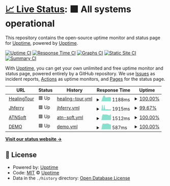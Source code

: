 # [📈 Live Status](https://upptime.github.io/upptime): <!--live status--> **🟩 All systems operational**

This repository contains the open-source uptime monitor and status page for [Upptime](https://upptime.js.org), powered by [Upptime](https://github.com/upptime/upptime).

[![Uptime CI](https://github.com/worick/upptime/workflows/Uptime%20CI/badge.svg)](https://github.com/worick/upptime/actions?query=workflow%3A%22Uptime+CI%22)
[![Response Time CI](https://github.com/worick/upptime/workflows/Response%20Time%20CI/badge.svg)](https://github.com/worick/upptime/actions?query=workflow%3A%22Response+Time+CI%22)
[![Graphs CI](https://github.com/worick/upptime/workflows/Graphs%20CI/badge.svg)](https://github.com/worick/upptime/actions?query=workflow%3A%22Graphs+CI%22)
[![Static Site CI](https://github.com/worick/upptime/workflows/Static%20Site%20CI/badge.svg)](https://github.com/worick/upptime/actions?query=workflow%3A%22Static+Site+CI%22)
[![Summary CI](https://github.com/worick/upptime/workflows/Summary%20CI/badge.svg)](https://github.com/worick/upptime/actions?query=workflow%3A%22Summary+CI%22)

With [Upptime](https://upptime.js.org), you can get your own unlimited and free uptime monitor and status page, powered entirely by a GitHub repository. We use [Issues](https://github.com/upptime/upptime/issues) as incident reports, [Actions](https://github.com/worick/upptime/actions) as uptime monitors, and [Pages](https://upptime.github.io/upptime) for the status page.

<!--start: status pages-->
<!-- This summary is generated by Upptime (https://github.com/upptime/upptime) -->
<!-- Do not edit this manually, your changes will be overwritten -->
<!-- prettier-ignore -->
| URL | Status | History | Response Time | Uptime |
| --- | ------ | ------- | ------------- | ------ |
| <img alt="" src="https://icons.duckduckgo.com/ip3/www.healingtour.com.ico" height="13"> [HealingTour](https://www.healingtour.com) | 🟩 Up | [healing-tour.yml](https://github.com/worick/upptime/commits/HEAD/history/healing-tour.yml) | <details><summary><img alt="Response time graph" src="./graphs/healing-tour/response-time-week.png" height="20"> 1188ms</summary><br><a href="https://worick.github.io/upptime/history/healing-tour"><img alt="Response time 1450" src="https://img.shields.io/endpoint?url=https%3A%2F%2Fraw.githubusercontent.com%2Fworick%2Fupptime%2FHEAD%2Fapi%2Fhealing-tour%2Fresponse-time.json"></a><br><a href="https://worick.github.io/upptime/history/healing-tour"><img alt="24-hour response time 1077" src="https://img.shields.io/endpoint?url=https%3A%2F%2Fraw.githubusercontent.com%2Fworick%2Fupptime%2FHEAD%2Fapi%2Fhealing-tour%2Fresponse-time-day.json"></a><br><a href="https://worick.github.io/upptime/history/healing-tour"><img alt="7-day response time 1188" src="https://img.shields.io/endpoint?url=https%3A%2F%2Fraw.githubusercontent.com%2Fworick%2Fupptime%2FHEAD%2Fapi%2Fhealing-tour%2Fresponse-time-week.json"></a><br><a href="https://worick.github.io/upptime/history/healing-tour"><img alt="30-day response time 1232" src="https://img.shields.io/endpoint?url=https%3A%2F%2Fraw.githubusercontent.com%2Fworick%2Fupptime%2FHEAD%2Fapi%2Fhealing-tour%2Fresponse-time-month.json"></a><br><a href="https://worick.github.io/upptime/history/healing-tour"><img alt="1-year response time 1450" src="https://img.shields.io/endpoint?url=https%3A%2F%2Fraw.githubusercontent.com%2Fworick%2Fupptime%2FHEAD%2Fapi%2Fhealing-tour%2Fresponse-time-year.json"></a></details> | <details><summary><a href="https://worick.github.io/upptime/history/healing-tour">100.00%</a></summary><a href="https://worick.github.io/upptime/history/healing-tour"><img alt="All-time uptime 99.95%" src="https://img.shields.io/endpoint?url=https%3A%2F%2Fraw.githubusercontent.com%2Fworick%2Fupptime%2FHEAD%2Fapi%2Fhealing-tour%2Fuptime.json"></a><br><a href="https://worick.github.io/upptime/history/healing-tour"><img alt="24-hour uptime 100.00%" src="https://img.shields.io/endpoint?url=https%3A%2F%2Fraw.githubusercontent.com%2Fworick%2Fupptime%2FHEAD%2Fapi%2Fhealing-tour%2Fuptime-day.json"></a><br><a href="https://worick.github.io/upptime/history/healing-tour"><img alt="7-day uptime 100.00%" src="https://img.shields.io/endpoint?url=https%3A%2F%2Fraw.githubusercontent.com%2Fworick%2Fupptime%2FHEAD%2Fapi%2Fhealing-tour%2Fuptime-week.json"></a><br><a href="https://worick.github.io/upptime/history/healing-tour"><img alt="30-day uptime 100.00%" src="https://img.shields.io/endpoint?url=https%3A%2F%2Fraw.githubusercontent.com%2Fworick%2Fupptime%2FHEAD%2Fapi%2Fhealing-tour%2Fuptime-month.json"></a><br><a href="https://worick.github.io/upptime/history/healing-tour"><img alt="1-year uptime 99.95%" src="https://img.shields.io/endpoint?url=https%3A%2F%2Fraw.githubusercontent.com%2Fworick%2Fupptime%2FHEAD%2Fapi%2Fhealing-tour%2Fuptime-year.json"></a></details>
| <img alt="" src="https://icons.duckduckgo.com/ip3/www.jhferry.com.ico" height="13"> [Jhferry](https://www.jhferry.com) | 🟩 Up | [jhferry.yml](https://github.com/worick/upptime/commits/HEAD/history/jhferry.yml) | <details><summary><img alt="Response time graph" src="./graphs/jhferry/response-time-week.png" height="20"> 1915ms</summary><br><a href="https://worick.github.io/upptime/history/jhferry"><img alt="Response time 1128" src="https://img.shields.io/endpoint?url=https%3A%2F%2Fraw.githubusercontent.com%2Fworick%2Fupptime%2FHEAD%2Fapi%2Fjhferry%2Fresponse-time.json"></a><br><a href="https://worick.github.io/upptime/history/jhferry"><img alt="24-hour response time 1152" src="https://img.shields.io/endpoint?url=https%3A%2F%2Fraw.githubusercontent.com%2Fworick%2Fupptime%2FHEAD%2Fapi%2Fjhferry%2Fresponse-time-day.json"></a><br><a href="https://worick.github.io/upptime/history/jhferry"><img alt="7-day response time 1915" src="https://img.shields.io/endpoint?url=https%3A%2F%2Fraw.githubusercontent.com%2Fworick%2Fupptime%2FHEAD%2Fapi%2Fjhferry%2Fresponse-time-week.json"></a><br><a href="https://worick.github.io/upptime/history/jhferry"><img alt="30-day response time 1360" src="https://img.shields.io/endpoint?url=https%3A%2F%2Fraw.githubusercontent.com%2Fworick%2Fupptime%2FHEAD%2Fapi%2Fjhferry%2Fresponse-time-month.json"></a><br><a href="https://worick.github.io/upptime/history/jhferry"><img alt="1-year response time 1128" src="https://img.shields.io/endpoint?url=https%3A%2F%2Fraw.githubusercontent.com%2Fworick%2Fupptime%2FHEAD%2Fapi%2Fjhferry%2Fresponse-time-year.json"></a></details> | <details><summary><a href="https://worick.github.io/upptime/history/jhferry">99.67%</a></summary><a href="https://worick.github.io/upptime/history/jhferry"><img alt="All-time uptime 99.96%" src="https://img.shields.io/endpoint?url=https%3A%2F%2Fraw.githubusercontent.com%2Fworick%2Fupptime%2FHEAD%2Fapi%2Fjhferry%2Fuptime.json"></a><br><a href="https://worick.github.io/upptime/history/jhferry"><img alt="24-hour uptime 100.00%" src="https://img.shields.io/endpoint?url=https%3A%2F%2Fraw.githubusercontent.com%2Fworick%2Fupptime%2FHEAD%2Fapi%2Fjhferry%2Fuptime-day.json"></a><br><a href="https://worick.github.io/upptime/history/jhferry"><img alt="7-day uptime 99.67%" src="https://img.shields.io/endpoint?url=https%3A%2F%2Fraw.githubusercontent.com%2Fworick%2Fupptime%2FHEAD%2Fapi%2Fjhferry%2Fuptime-week.json"></a><br><a href="https://worick.github.io/upptime/history/jhferry"><img alt="30-day uptime 99.89%" src="https://img.shields.io/endpoint?url=https%3A%2F%2Fraw.githubusercontent.com%2Fworick%2Fupptime%2FHEAD%2Fapi%2Fjhferry%2Fuptime-month.json"></a><br><a href="https://worick.github.io/upptime/history/jhferry"><img alt="1-year uptime 99.96%" src="https://img.shields.io/endpoint?url=https%3A%2F%2Fraw.githubusercontent.com%2Fworick%2Fupptime%2FHEAD%2Fapi%2Fjhferry%2Fuptime-year.json"></a></details>
| <img alt="" src="https://icons.duckduckgo.com/ip3/atnsoft.co.kr.ico" height="13"> [ATNSoft](http://atnsoft.co.kr) | 🟩 Up | [atn-soft.yml](https://github.com/worick/upptime/commits/HEAD/history/atn-soft.yml) | <details><summary><img alt="Response time graph" src="./graphs/atn-soft/response-time-week.png" height="20"> 1512ms</summary><br><a href="https://worick.github.io/upptime/history/atn-soft"><img alt="Response time 1069" src="https://img.shields.io/endpoint?url=https%3A%2F%2Fraw.githubusercontent.com%2Fworick%2Fupptime%2FHEAD%2Fapi%2Fatn-soft%2Fresponse-time.json"></a><br><a href="https://worick.github.io/upptime/history/atn-soft"><img alt="24-hour response time 1665" src="https://img.shields.io/endpoint?url=https%3A%2F%2Fraw.githubusercontent.com%2Fworick%2Fupptime%2FHEAD%2Fapi%2Fatn-soft%2Fresponse-time-day.json"></a><br><a href="https://worick.github.io/upptime/history/atn-soft"><img alt="7-day response time 1512" src="https://img.shields.io/endpoint?url=https%3A%2F%2Fraw.githubusercontent.com%2Fworick%2Fupptime%2FHEAD%2Fapi%2Fatn-soft%2Fresponse-time-week.json"></a><br><a href="https://worick.github.io/upptime/history/atn-soft"><img alt="30-day response time 1446" src="https://img.shields.io/endpoint?url=https%3A%2F%2Fraw.githubusercontent.com%2Fworick%2Fupptime%2FHEAD%2Fapi%2Fatn-soft%2Fresponse-time-month.json"></a><br><a href="https://worick.github.io/upptime/history/atn-soft"><img alt="1-year response time 1069" src="https://img.shields.io/endpoint?url=https%3A%2F%2Fraw.githubusercontent.com%2Fworick%2Fupptime%2FHEAD%2Fapi%2Fatn-soft%2Fresponse-time-year.json"></a></details> | <details><summary><a href="https://worick.github.io/upptime/history/atn-soft">100.00%</a></summary><a href="https://worick.github.io/upptime/history/atn-soft"><img alt="All-time uptime 99.98%" src="https://img.shields.io/endpoint?url=https%3A%2F%2Fraw.githubusercontent.com%2Fworick%2Fupptime%2FHEAD%2Fapi%2Fatn-soft%2Fuptime.json"></a><br><a href="https://worick.github.io/upptime/history/atn-soft"><img alt="24-hour uptime 100.00%" src="https://img.shields.io/endpoint?url=https%3A%2F%2Fraw.githubusercontent.com%2Fworick%2Fupptime%2FHEAD%2Fapi%2Fatn-soft%2Fuptime-day.json"></a><br><a href="https://worick.github.io/upptime/history/atn-soft"><img alt="7-day uptime 100.00%" src="https://img.shields.io/endpoint?url=https%3A%2F%2Fraw.githubusercontent.com%2Fworick%2Fupptime%2FHEAD%2Fapi%2Fatn-soft%2Fuptime-week.json"></a><br><a href="https://worick.github.io/upptime/history/atn-soft"><img alt="30-day uptime 100.00%" src="https://img.shields.io/endpoint?url=https%3A%2F%2Fraw.githubusercontent.com%2Fworick%2Fupptime%2FHEAD%2Fapi%2Fatn-soft%2Fuptime-month.json"></a><br><a href="https://worick.github.io/upptime/history/atn-soft"><img alt="1-year uptime 99.98%" src="https://img.shields.io/endpoint?url=https%3A%2F%2Fraw.githubusercontent.com%2Fworick%2Fupptime%2FHEAD%2Fapi%2Fatn-soft%2Fuptime-year.json"></a></details>
| <img alt="" src="https://icons.duckduckgo.com/ip3/demo.atnsoft.co.kr.ico" height="13"> [DEMO](http://demo.atnsoft.co.kr) | 🟩 Up | [demo.yml](https://github.com/worick/upptime/commits/HEAD/history/demo.yml) | <details><summary><img alt="Response time graph" src="./graphs/demo/response-time-week.png" height="20"> 587ms</summary><br><a href="https://worick.github.io/upptime/history/demo"><img alt="Response time 566" src="https://img.shields.io/endpoint?url=https%3A%2F%2Fraw.githubusercontent.com%2Fworick%2Fupptime%2FHEAD%2Fapi%2Fdemo%2Fresponse-time.json"></a><br><a href="https://worick.github.io/upptime/history/demo"><img alt="24-hour response time 519" src="https://img.shields.io/endpoint?url=https%3A%2F%2Fraw.githubusercontent.com%2Fworick%2Fupptime%2FHEAD%2Fapi%2Fdemo%2Fresponse-time-day.json"></a><br><a href="https://worick.github.io/upptime/history/demo"><img alt="7-day response time 587" src="https://img.shields.io/endpoint?url=https%3A%2F%2Fraw.githubusercontent.com%2Fworick%2Fupptime%2FHEAD%2Fapi%2Fdemo%2Fresponse-time-week.json"></a><br><a href="https://worick.github.io/upptime/history/demo"><img alt="30-day response time 567" src="https://img.shields.io/endpoint?url=https%3A%2F%2Fraw.githubusercontent.com%2Fworick%2Fupptime%2FHEAD%2Fapi%2Fdemo%2Fresponse-time-month.json"></a><br><a href="https://worick.github.io/upptime/history/demo"><img alt="1-year response time 566" src="https://img.shields.io/endpoint?url=https%3A%2F%2Fraw.githubusercontent.com%2Fworick%2Fupptime%2FHEAD%2Fapi%2Fdemo%2Fresponse-time-year.json"></a></details> | <details><summary><a href="https://worick.github.io/upptime/history/demo">100.00%</a></summary><a href="https://worick.github.io/upptime/history/demo"><img alt="All-time uptime 99.96%" src="https://img.shields.io/endpoint?url=https%3A%2F%2Fraw.githubusercontent.com%2Fworick%2Fupptime%2FHEAD%2Fapi%2Fdemo%2Fuptime.json"></a><br><a href="https://worick.github.io/upptime/history/demo"><img alt="24-hour uptime 100.00%" src="https://img.shields.io/endpoint?url=https%3A%2F%2Fraw.githubusercontent.com%2Fworick%2Fupptime%2FHEAD%2Fapi%2Fdemo%2Fuptime-day.json"></a><br><a href="https://worick.github.io/upptime/history/demo"><img alt="7-day uptime 100.00%" src="https://img.shields.io/endpoint?url=https%3A%2F%2Fraw.githubusercontent.com%2Fworick%2Fupptime%2FHEAD%2Fapi%2Fdemo%2Fuptime-week.json"></a><br><a href="https://worick.github.io/upptime/history/demo"><img alt="30-day uptime 100.00%" src="https://img.shields.io/endpoint?url=https%3A%2F%2Fraw.githubusercontent.com%2Fworick%2Fupptime%2FHEAD%2Fapi%2Fdemo%2Fuptime-month.json"></a><br><a href="https://worick.github.io/upptime/history/demo"><img alt="1-year uptime 99.96%" src="https://img.shields.io/endpoint?url=https%3A%2F%2Fraw.githubusercontent.com%2Fworick%2Fupptime%2FHEAD%2Fapi%2Fdemo%2Fuptime-year.json"></a></details>

<!--end: status pages-->

[**Visit our status website →**](https://upptime.github.io/upptime)

## 📄 License

- Powered by: [Upptime](https://github.com/upptime/upptime)
- Code: [MIT](./LICENSE) © [Upptime](https://upptime.js.org)
- Data in the `./history` directory: [Open Database License](https://opendatacommons.org/licenses/odbl/1-0/)
